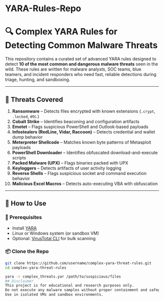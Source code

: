 # YARA-Rules-Repo
# 🔍 Complex YARA Rules for Detecting Common Malware Threats

This repository contains a curated set of advanced YARA rules designed to detect **10 of the most common and dangerous malware threats** seen in the wild. These rules are written for malware analysts, SOC teams, blue teamers, and incident responders who need fast, reliable detections during triage, hunting, and sandboxing.

---

## 🚀 Threats Covered

1. **Ransomware** – Detects files encrypted with known extensions (`.crypt`, `.locked`, etc.)
2. **Cobalt Strike** – Identifies beaconing and configuration artifacts
3. **Emotet** – Flags suspicious PowerShell and Outlook-based payloads
4. **Infostealers (RedLine, Vidar, Raccoon)** – Detects credential and wallet dump behavior
5. **Meterpreter Shellcode** – Matches known byte patterns of Metasploit payloads
6. **PowerShell Downloader** – Identifies obfuscated download-and-execute scripts
7. **Packed Malware (UPX)** – Flags binaries packed with UPX
8. **Keyloggers** – Detects artifacts of user activity logging
9. **Reverse Shells** – Flags suspicious socket and command execution behavior
10. **Malicious Excel Macros** – Detects auto-executing VBA with obfuscation

---

## 🧠 How to Use

### 🔧 Prerequisites
- Install [YARA](https://github.com/VirusTotal/yara)
- Linux or Windows system (or sandbox VM)
- Optional: [VirusTotal CLI](https://github.com/VirusTotal/vt-cli) for bulk scanning

### 📦 Clone the Repo
```bash
git clone https://github.com/username/complex-yara-threat-rules.git
cd complex-yara-threat-rules

yara -r complex_threats.yar /path/to/suspicious/files
## Disclaimer
This project is for educational and research purposes only.
Do not execute any malware samples without proper containment and safeguards.
Use in isolated VMs and sandbox environments.


